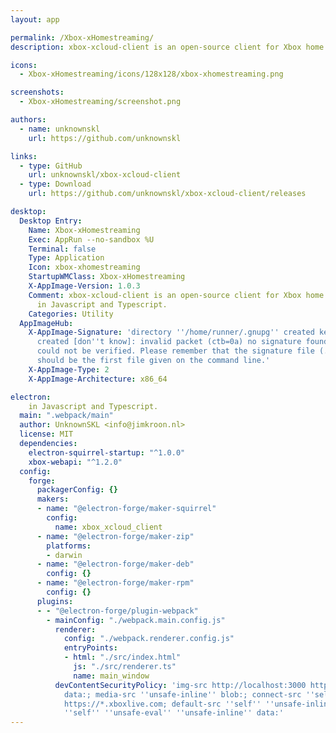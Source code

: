 ```yaml
---
layout: app

permalink: /Xbox-xHomestreaming/
description: xbox-xcloud-client is an open-source client for Xbox home streaming made in Javascript and Typescript.

icons:
  - Xbox-xHomestreaming/icons/128x128/xbox-xhomestreaming.png

screenshots:
  - Xbox-xHomestreaming/screenshot.png

authors:
  - name: unknownskl
    url: https://github.com/unknownskl

links:
  - type: GitHub
    url: unknownskl/xbox-xcloud-client
  - type: Download
    url: https://github.com/unknownskl/xbox-xcloud-client/releases

desktop:
  Desktop Entry:
    Name: Xbox-xHomestreaming
    Exec: AppRun --no-sandbox %U
    Terminal: false
    Type: Application
    Icon: xbox-xhomestreaming
    StartupWMClass: Xbox-xHomestreaming
    X-AppImage-Version: 1.0.3
    Comment: xbox-xcloud-client is an open-source client for Xbox home streaming made
      in Javascript and Typescript.
    Categories: Utility
  AppImageHub:
    X-AppImage-Signature: 'directory ''/home/runner/.gnupg'' created keybox ''/home/runner/.gnupg/pubring.kbx''
      created [don''t know]: invalid packet (ctb=0a) no signature found the signature
      could not be verified. Please remember that the signature file (.sig or .asc)
      should be the first file given on the command line.'
    X-AppImage-Type: 2
    X-AppImage-Architecture: x86_64

electron:
    in Javascript and Typescript.
  main: ".webpack/main"
  author: UnknownSKL <info@jimkroon.nl>
  license: MIT
  dependencies:
    electron-squirrel-startup: "^1.0.0"
    xbox-webapi: "^1.2.0"
  config:
    forge:
      packagerConfig: {}
      makers:
      - name: "@electron-forge/maker-squirrel"
        config:
          name: xbox_xcloud_client
      - name: "@electron-forge/maker-zip"
        platforms:
        - darwin
      - name: "@electron-forge/maker-deb"
        config: {}
      - name: "@electron-forge/maker-rpm"
        config: {}
      plugins:
      - - "@electron-forge/plugin-webpack"
        - mainConfig: "./webpack.main.config.js"
          renderer:
            config: "./webpack.renderer.config.js"
            entryPoints:
            - html: "./src/index.html"
              js: "./src/renderer.ts"
              name: main_window
          devContentSecurityPolicy: 'img-src http://localhost:3000 https://*.xboxlive.com
            data:; media-src ''unsafe-inline'' blob:; connect-src ''self'' https://*.xbox.com
            https://*.xboxlive.com; default-src ''self'' ''unsafe-inline'' data:; script-src
            ''self'' ''unsafe-eval'' ''unsafe-inline'' data:'
---
```

